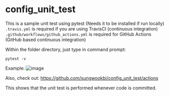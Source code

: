 # config_unit_test

This is a sample unit test using pytest (Needs it to be installed if run locally) <br>
`.travis.yml` is required if you are using TravisCI (continuous integration) <br>
`.github/workflows/github_actions.yml` is required for GitHub Actions (GitHub based continuous integration)

Within the folder directory, just type in command prompt:

`pytest -v`

Example:
![image](https://github.com/sungwookbi/config_unit_test/assets/125332318/0594ef77-193b-480a-863f-4367f3826ad7)

Also, check out:
https://github.com/sungwookbi/config_unit_test/actions

This shows that the unit test is performed whenever code is committed.
